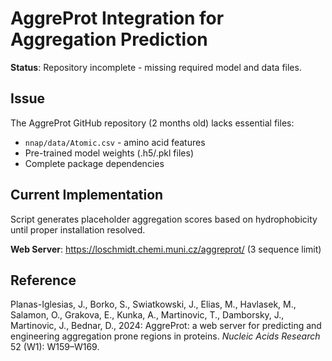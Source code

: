 # AggreProt Integration for Aggregation Prediction

**Status**: Repository incomplete - missing required model and data files.

## Issue
The AggreProt GitHub repository (2 months old) lacks essential files:
- `nnap/data/Atomic.csv` - amino acid features
- Pre-trained model weights (.h5/.pkl files)
- Complete package dependencies

## Current Implementation
Script generates placeholder aggregation scores based on hydrophobicity until proper installation resolved.

**Web Server**: https://loschmidt.chemi.muni.cz/aggreprot/ (3 sequence limit)

## Reference
Planas-Iglesias, J., Borko, S., Swiatkowski, J., Elias, M., Havlasek, M., Salamon, O., Grakova, E., Kunka, A., Martinovic, T., Damborsky, J., Martinovic, J., Bednar, D., 2024: AggreProt: a web server for predicting and engineering aggregation prone regions in proteins. *Nucleic Acids Research* 52 (W1): W159–W169.